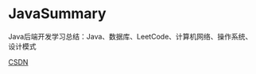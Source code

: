 # JavaSummary



Java后端开发学习总结：Java、数据库、LeetCode、计算机网络、操作系统、设计模式



[CSDN](https://blog.csdn.net/xylitolz?spm=1010.2135.3001.5343)

